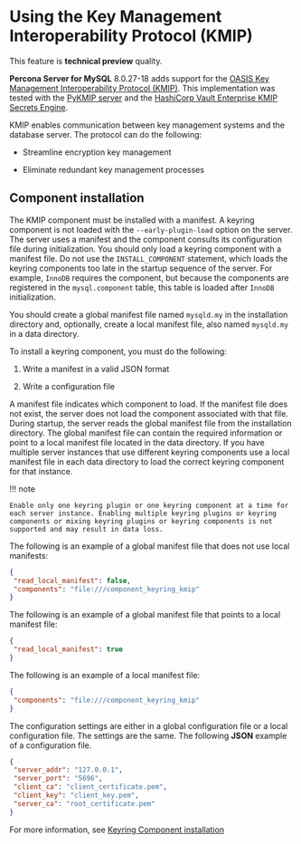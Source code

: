 # Using the Key Management Interoperability Protocol (KMIP)

This feature is **technical preview** quality.

**Percona Server for MySQL** 8.0.27-18 adds support for the [OASIS Key Management Interoperability Protocol (KMIP)](https://docs.oasis-open.org/kmip/kmip-spec/v2.0/os/kmip-spec-v2.0-os.html). This implementation was tested with the [PyKMIP server](https://pykmip.readthedocs.io/en/latest/server.html) and the [HashiCorp Vault Enterprise KMIP Secrets Engine](https://www.vaultproject.io/docs/secrets/kmip).

KMIP enables communication between key management systems and the database server. The protocol can do the following:

* Streamline encryption key management

* Eliminate redundant key management processes

## Component installation

The KMIP component must be installed with a manifest. A keyring component is not loaded with the `--early-plugin-load` option on the server. The server uses a manifest and the component consults its configuration file during initialization. You should only load a keyring component with a manifest file. Do not use the `INSTALL_COMPONENT` statement, which loads the keyring components too late in the startup sequence of the server. For example, `InnoDB` requires the component, but because the components are registered in the `mysql.component` table, this table is loaded after `InnoDB` initialization.

You should create a global manifest file named `mysqld.my` in the installation directory and, optionally, create a local manifest file, also named `mysqld.my` in a data directory.

To install a keyring component, you must do the following:

1. Write a manifest in a valid JSON format

2. Write a configuration file

A manifest file indicates which component to load. If the manifest file does not exist, the server does not load the component associated with that file. During startup, the server reads the global manifest file from the installation directory. The global manifest file can contain the required information or point to a local manifest file located in the data directory. If you have multiple server instances that use different keyring components use a local manifest file in each data directory to load the correct keyring component for that instance.

!!! note

    Enable only one keyring plugin or one keyring component at a time for each server instance. Enabling multiple keyring plugins or keyring components or mixing keyring plugins or keyring components is not supported and may result in data loss.

The following is an example of a global manifest file that does not use local manifests:

```json
{
 "read_local_manifest": false,
 "components": "file:///component_keyring_kmip"
}
```

The following is an example of a global manifest file that points to a local manifest file:

```json
{
 "read_local_manifest": true
}
```

The following is an example of a local manifest file:

```json
{
 "components": "file:///component_keyring_kmip"
}
```

The configuration settings are either in a global configuration file or a local configuration file. The settings are the same. The following **JSON** example of a configuration file.

```json
{
 "server_addr": "127.0.0.1",
 "server_port": "5696",
 "client_ca": "client_certificate.pem",
 "client_key": "client_key.pem",
 "server_ca": "root_certificate.pem"
}
```

For more information, see [Keyring Component installation](https://dev.mysql.com/doc/refman/8.0/en/keyring-component-installation.html)
